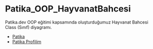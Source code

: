 # Patika_OOP_HayvanatBahcesi
Patika.dev OOP eğitimi kapsamında oluşturduğumuz Hayvanat Bahcesi Class (Sınıf) diyagramı.



- [Patika](https://app.patika.dev/)
- [Patika Profilim](https://app.patika.dev/aytac)
